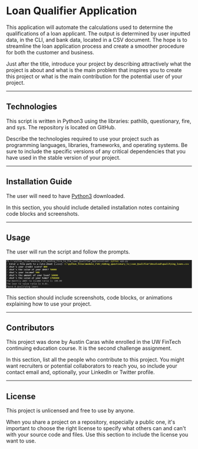 # Loan Qualifier Application

This application will automate the calculations used to determine the qualifications of a loan applicant. The output is determined by user inputted data, in the CLI, and bank data, located in a CSV document. The hope is to streamline the loan application process and create a smoother procedure for both the customer and business. 

Just after the title, introduce your project by describing attractively what the project is about and what is the main problem that inspires you to create this project or what is the main contribution for the potential user of your project.

---

## Technologies

This script is written in Python3 using the libraries: pathlib, questionary, fire, and sys. The repository is located on GitHub.

Describe the technologies required to use your project such as programming languages, libraries, frameworks, and operating systems. Be sure to include the specific versions of any critical dependencies that you have used in the stable version of your project.

---

## Installation Guide

The user will need to have [Python3](https://www.python.org/downloads/) downloaded. 

In this section, you should include detailed installation notes containing code blocks and screenshots.

---

## Usage

The user will run the script and follow the prompts.

![Example CLI input and output](2022-10-31-15-52-30.png)

This section should include screenshots, code blocks, or animations explaining how to use your project.

---

## Contributors

This project was done by Austin Caras while enrolled in the UW FinTech continuing education course. It is the second challenge assignment.

In this section, list all the people who contribute to this project. You might want recruiters or potential collaborators to reach you, so include your contact email and, optionally, your LinkedIn or Twitter profile.

---

## License

This project is unlicensed and free to use by anyone.

When you share a project on a repository, especially a public one, it's important to choose the right license to specify what others can and can't with your source code and files. Use this section to include the license you want to use.
